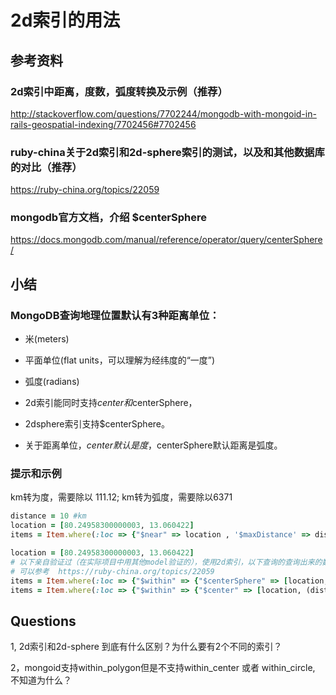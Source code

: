 2d索引的用法
======================

参考资料
--------------------------------------------
### 2d索引中距离，度数，弧度转换及示例（推荐）
http://stackoverflow.com/questions/7702244/mongodb-with-mongoid-in-rails-geospatial-indexing/7702456#7702456

### ruby-china关于2d索引和2d-sphere索引的测试，以及和其他数据库的对比（推荐）
https://ruby-china.org/topics/22059

### mongodb官方文档，介绍 $centerSphere
https://docs.mongodb.com/manual/reference/operator/query/centerSphere/

小结
---------------------------------------------
### MongoDB查询地理位置默认有3种距离单位：
- 米(meters)
- 平面单位(flat units，可以理解为经纬度的“一度”)
- 弧度(radians)

- 2d索引能同时支持$center和$centerSphere，
- 2dsphere索引支持$centerSphere。
- 关于距离单位，$center默认是度，$centerSphere默认距离是弧度。

### 提示和示例
km转为度，需要除以 111.12; km转为弧度，需要除以6371

```ruby
distance = 10 #km
location = [80.24958300000003, 13.060422]
items = Item.where(:loc => {"$near" => location , '$maxDistance' => distance.fdiv(111.12)})

location = [80.24958300000003, 13.060422]
# 以下亲自验证过（在实际项目中用其他model验证的），使用2d索引，以下查询的查询出来的数据量是一样的，不过可能返回信息量有差别。
# 可以参考  https://ruby-china.org/topics/22059
items = Item.where(:loc => {"$within" => {"$centerSphere" => [location, (distance.fdiv(6371) )]}})
items = Item.where(:loc => {"$within" => {"$center" => [location, (distance.fdiv(111.12) )]}})
```

Questions
---------------------------------------------
1, 2d索引和2d-sphere 到底有什么区别？为什么要有2个不同的索引？

2，mongoid支持within_polygon但是不支持within_center 或者 within_circle, 不知道为什么？
